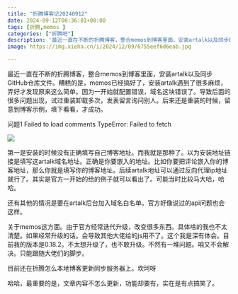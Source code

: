 ```yaml
---
title: "折腾博客记20240912"
date: 2024-09-12T00:36:01+08:00
tags: [折腾,memos ]
categories: ["折腾吧"]
description: '最近一直在不断的折腾博客，整合memos到博客里面，安装artalk以及同步GitHub仓库文件'
image: https://img.xieha.cn/i/2024/12/09/6755eef6d6eab.jpg

---
```

最近一直在不断的折腾博客，整合memos到博客里面，安装artalk以及同步GitHub仓库文件。糟糕的是，memos已经搞好了，安装artalk遇到了很多麻烦，弄好才发现原来这么简单。因为一开始就配置错误，域名这块错误了。导致后面的很多问题出现，试过重装卸载多次，发表留言询问别人。后来还是重装的时候，留意到博客示例，填下看看，才成功。

问题1
Failed to load comments
TypeError: Failed to fetch



![](https://img.xieha.cn/i/2024/10/21/6716144ec2620.png)



第一是安装的时候没有正确填写自己博客地址。而我就是那种了。以为安装地址链接是填写这artalk域名地址。正确是你要嵌入的地址。比如你要把评论嵌入你的博客地址，那么你就是填写你的博客地址。后续artalk地址可以通过反向代理ip地址就行了。其实是官方一开始的给的例子就可以看出了。可能当时比较马大哈，哈哈。

还有其他的情况是要在artalk后台加入域名白名单。官方好像说过的api问题也会这样。

关于memos这方面。由于官方经常迭代升级，改变很多东西。具体啥的我也不太清楚。如果经常升级的话。会导致其他大佬给的js用不了。这个我是深有体会。目前我的版本是0.18.2。不太想升级了，也不敢升级。不然有一堆问题。咱又不会解决。只能跟随大佬们的脚步。

目前还在折腾怎么本地博客更新同步服务器上。坎坷呀

哈哈，最重要的是，文章内容不怎么更新，功能却要有，实在是有点搞笑了。